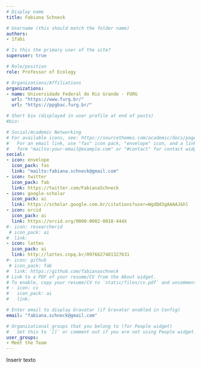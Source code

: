 ```yaml
---
# Display name
title: Fabiana Schneck

# Username (this should match the folder name)
authors:
- 1fabi

# Is this the primary user of the site?
superuser: true

# Role/position
role: Professor of Ecology 

# Organizations/Affiliations
organizations:
- name: Universidade Federal do Rio Grande - FURG
  url: "https://www.furg.br/"
  url: "https://ppgbac.furg.br/"

# Short bio (displayed in user profile at end of posts)
#bio: 

# Social/Academic Networking
# For available icons, see: https://sourcethemes.com/academic/docs/page-builder/#icons
#   For an email link, use "fas" icon pack, "envelope" icon, and a link in the
#   form "mailto:your-email@example.com" or "#contact" for contact widget.
social:
- icon: envelope
  icon_pack: fas
  link: "mailto:fabiana.schneck@gmail.com"
- icon: twitter
  icon_pack: fab
  link: https://twitter.com/FabianaSchneck
- icon: google-scholar
  icon_pack: ai
  link: https://scholar.google.com.br/citations?user=WgdQd3gAAAAJ&hl
- icon: orcid
  icon_pack: ai
  link: https://orcid.org/0000-0002-0018-444X
#- icon: researcherid
 # icon_pack: ai
#  link: 
- icon: lattes
  icon_pack: ai
  link: http://lattes.cnpq.br/0976627401327631
#- icon: github
 # icon_pack: fab
#  link: https://github.com/fabianaschneck
# Link to a PDF of your resume/CV from the About widget.
# To enable, copy your resume/CV to `static/files/cv.pdf` and uncomment the lines below.
# - icon: cv
#   icon_pack: ai
#   link: 

# Enter email to display Gravatar (if Gravatar enabled in Config)
email: "fabiana.schneck@gmail.com"

# Organizational groups that you belong to (for People widget)
#   Set this to `[]` or comment out if you are not using People widget.
user_groups:
- Meet the Team
---
```


Inserir texto

